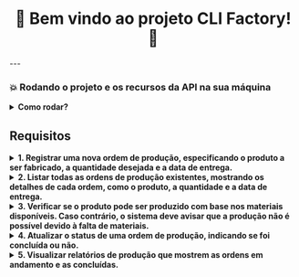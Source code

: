 <h1 align="center">🚀 Bem vindo ao projeto CLI Factory! 🚀</h1>
---

<h3>💥 Rodando o projeto e os recursos da API na sua máquina </h3>

<details>

<summary><strong>Como rodar?</strong></summary>

1. Clone o repositório com o comando:
  - `git clone git@github.com:abnerferreiradesousa/cli-factory.git`;
    - Entre na pasta do repositório:
      - `cd cli-factory`
</details>

## Requisitos

<details>
<summary><strong>1. Registrar uma nova ordem de produção, especificando o produto a ser fabricado, a quantidade desejada e a data de entrega.</strong></summary>

  ![sadf](./images/photo7.png)
</details>

<details>
<summary><strong>2. Listar todas as ordens de produção existentes, mostrando os detalhes de cada ordem, como o produto, a quantidade e a data de entrega.</strong></summary>

  ![sadf](./images/photo1.png)
</details>

<details>
<summary><strong>3. Verificar se o produto pode ser produzido com base nos materiais disponíveis. Caso contrário, o sistema deve avisar que a produção não é possível devido à falta de materiais.</strong></summary>
  
Sem recursos suficientes:
  
  ![sadf](./images/photo5.png)
  
Com recursos suficientes:

  ![sadf](./images/photo6.png)
</details>

<details>
<summary><strong>4. Atualizar o status de uma ordem de produção, indicando se foi concluída ou não.</strong></summary>

  ![sadf](./images/photo2.png)
</details>

<details>
<summary><strong>5. Visualizar relatórios de produção que mostrem as ordens em andamento e as concluídas.</strong></summary>

  ![sadf](./images/photo4.png)
</details>
